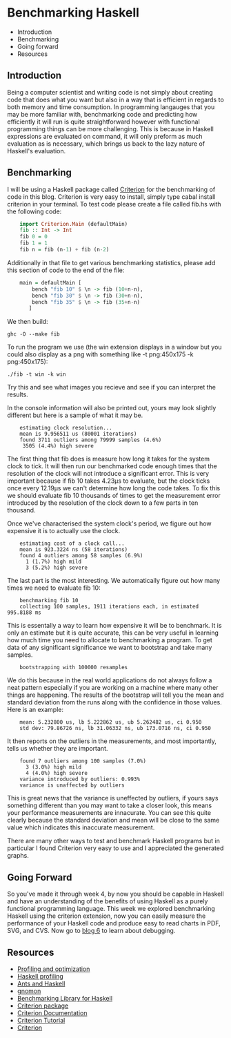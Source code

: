 # Benchmarking Haskell

* Introduction
* Benchmarking
* Going forward 
* Resources

## Introduction
Being a computer scientist and writing code is not simply about creating code that does what you want but also in a way that is efficient in regards to both memory and time consumption. In programming langauges that you may be more familiar with, benchmarking code and predicting how efficiently it will run is quite straightforward however with functional programming things can be more challenging. This is because in Haskell expressions are evaluated on command, it will only preform as much evaluation as is necessary, which brings us back to the lazy nature of Haskell's evaluation.

## Benchmarking  
I will be using a Haskell package called [Criterion](http://hackage.haskell.org/package/criterion) for the benchmarking of code in this blog. Criterion is very easy to install, simply type cabal install criterion in your terminal. 
To test code please create a file called fib.hs with the following code:

```haskell
    import Criterion.Main (defaultMain)
    fib :: Int -> Int
    fib 0 = 0
    fib 1 = 1
    fib n = fib (n-1) + fib (n-2)
```
Additionally in that file to get various benchmarking statistics, please add this section of code to the end of the file:

```haskell
    main = defaultMain [
        bench "fib 10" $ \n -> fib (10+n-n),
        bench "fib 30" $ \n -> fib (30+n-n),
        bench "fib 35" $ \n -> fib (35+n-n)
       ]
```  

We then build:
    
    ghc -O --make fib

To run the program we use (the win extension displays in a window but you could also display as a png with something like -t png:450x175 -k png:450x175):

    ./fib -t win -k win

Try this and see what images you recieve and see if you can interpret the results.  

In the console information will also be printed out, yours may look slightly different but here is a sample of what it may be.

```
    estimating clock resolution...
    mean is 9.956511 us (80001 iterations)
    found 3711 outliers among 79999 samples (4.6%)
     3505 (4.4%) high severe
```

The first thing that fib does is measure how long it takes for the system clock to tick. It will then run our benchmarked code enough times that the resolution of the clock will not introduce a significant error. This is very important because if fib 10 takes 4.23µs to evaluate, but the clock ticks once every 12.19µs we can't determine how long the code takes. To fix this we should evaluate fib 10 thousands of times to get the measurement error introduced by the resolution of the clock down to a few parts in ten thousand.

Once we've characterised the system clock's period, we figure out how expensive it is to actually use the clock.
```
    estimating cost of a clock call...
    mean is 923.3224 ns (58 iterations)
    found 4 outliers among 58 samples (6.9%)
      1 (1.7%) high mild
      3 (5.2%) high severe
```

The last part is the most interesting. We automatically figure out how many times we need to evaluate fib 10:
```
    benchmarking fib 10
    collecting 100 samples, 1911 iterations each, in estimated 995.8188 ms
```

This is essentally a way to learn how expensive it will be to benchmark. It is only an estimate but it is quite accurate, this can be very useful in learning how much time you need to allocate to benchmarking a program. To get data of any significant significance we want to bootstrap and take many samples.
```
    bootstrapping with 100000 resamples
```    
We do this because in the real world applications do not always follow a neat pattern especially if you are working on a machine where many other things are happening. The results of the bootstrap will tell you the mean and standard deviation from the runs along with the confidence in those values. Here is an example:
```
    mean: 5.232800 us, lb 5.222862 us, ub 5.262482 us, ci 0.950
    std dev: 79.86726 ns, lb 31.06332 ns, ub 173.0716 ns, ci 0.950
```    
It then reports on the outliers in the measurements, and most importantly, tells us whether they are important.
```
    found 7 outliers among 100 samples (7.0%)
      3 (3.0%) high mild
      4 (4.0%) high severe
    variance introduced by outliers: 0.993%
    variance is unaffected by outliers
```

This is great news that the variance is uneffected by outliers, if yours says something different than you may want to take a closer look, this means your performance measurements are innacurate. You can see this quite clearly because the standard deviation and mean will be close to the same value which indicates this inaccurate measurement. 

There are many other ways to test and benchmark Haskell programs but in particular I found Criterion very easy to use and I appreciated the generated graphs.

## Going Forward
So you've made it through week 4, by now you should be capable in Haskell and have an understanding of the benefits of using Haskell as a purely functional programming language. This week we explored benchmarking Haskell using the criterion extension, now you can easily measure the performance of your Haskell code and produce easy to read charts in PDF, SVG, and CVS. Now go to [blog 6](Blog6.md) to learn about debugging.

## Resources
* [Profiling and optimization](http://book.realworldhaskell.org/read/profiling-and-optimization.html)
* [Haskell profiling](https://downloads.haskell.org/~ghc/latest/docs/html/users_guide/profiling.html)
* [Ants and Haskell](http://www.fatvat.co.uk/2010/08/ants-and-haskell.html)
* [gnomon](https://github.com/paypal/gnomon)
* [Benchmarking Library for Haskell](http://www.serpentine.com/blog/2009/09/29/criterion-a-new-benchmarking-library-for-haskell/)
* [Criterion package](http://hackage.haskell.org/package/criterion)
* [Criterion Documentation](https://hackage.haskell.org/package/criterion-1.5.9.0/docs/Criterion-Main.html)
* [Criterion Tutorial](http://www.serpentine.com/criterion/tutorial.html)
* [Criterion](http://hackage.haskell.org/package/criterion)
